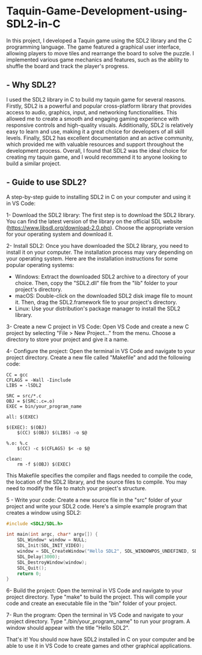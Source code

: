 # Taquin-Game-Development-using-SDL2-in-C
In this project, I developed a Taquin game using the SDL2 library and the C programming language. The game featured a graphical user interface, allowing players to move tiles and rearrange the board to solve the puzzle. I implemented various game mechanics and features, such as the ability to shuffle the board and track the player's progress.

## - Why SDL2?
I used the SDL2 library in C to build my taquin game for several reasons. Firstly, SDL2 is a powerful and popular cross-platform library that provides access to audio, graphics, input, and networking functionalities. This allowed me to create a smooth and engaging gaming experience with responsive controls and high-quality visuals. Additionally, SDL2 is relatively easy to learn and use, making it a great choice for developers of all skill levels. Finally, SDL2 has excellent documentation and an active community, which provided me with valuable resources and support throughout the development process. Overall, I found that SDL2 was the ideal choice for creating my taquin game, and I would recommend it to anyone looking to build a similar project.
## - Guide to use SDL2?
A step-by-step guide to installing SDL2 in C on your computer and using it in VS Code:

1- Download the SDL2 library: The first step is to download the SDL2 library. You can find the latest version of the library on the official SDL website (https://www.libsdl.org/download-2.0.php). Choose the appropriate version for your operating system and download it.

2- Install SDL2: Once you have downloaded the SDL2 library, you need to install it on your computer. The installation process may vary depending on your operating system. Here are the installation instructions for some popular operating systems:
  - Windows: Extract the downloaded SDL2 archive to a directory of your choice. Then, copy the "SDL2.dll" file from the "lib" folder to your project's directory.
  - macOS: Double-click on the downloaded SDL2 disk image file to mount it. Then, drag the SDL2.framework file to your project's directory.
  - Linux: Use your distribution's package manager to install the SDL2 library.

3- Create a new C project in VS Code: Open VS Code and create a new C project by selecting "File > New Project..." from the menu. Choose a directory to store your project and give it a name.

4- Configure the project: Open the terminal in VS Code and navigate to your project directory. Create a new file called "Makefile" and add the following code:
```
CC = gcc
CFLAGS = -Wall -Iinclude
LIBS = -lSDL2

SRC = src/*.c
OBJ = $(SRC:.c=.o)
EXEC = bin/your_program_name

all: $(EXEC)

$(EXEC): $(OBJ)
    $(CC) $(OBJ) $(LIBS) -o $@

%.o: %.c
    $(CC) -c $(CFLAGS) $< -o $@

clean:
    rm -f $(OBJ) $(EXEC)
```
This Makefile specifies the compiler and flags needed to compile the code, the location of the SDL2 library, and the source files to compile. You may need to modify the file to match your project's structure.

5 - Write your code: Create a new source file in the "src" folder of your project and write your SDL2 code. Here's a simple example program that creates a window using SDL2:

```C
#include <SDL2/SDL.h>

int main(int argc, char* argv[]) {
    SDL_Window* window = NULL;
    SDL_Init(SDL_INIT_VIDEO);
    window = SDL_CreateWindow("Hello SDL2", SDL_WINDOWPOS_UNDEFINED, SDL_WINDOWPOS_UNDEFINED, 640, 480, SDL_WINDOW_SHOWN);
    SDL_Delay(3000);
    SDL_DestroyWindow(window);
    SDL_Quit();
    return 0;
}
```
6- Build the project: Open the terminal in VS Code and navigate to your project directory. Type "make" to build the project. This will compile your code and create an executable file in the "bin" folder of your project.

7- Run the program: Open the terminal in VS Code and navigate to your project directory. Type "./bin/your_program_name" to run your program. A window should appear with the title "Hello SDL2".

That's it! You should now have SDL2 installed in C on your computer and be able to use it in VS Code to create games and other graphical applications.
